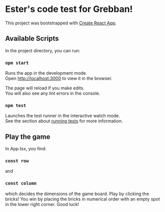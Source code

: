 # Ester's code test for Grebban!

This project was bootstrapped with [Create React App](https://github.com/facebook/create-react-app).

## Available Scripts

In the project directory, you can run:

### `npm start`

Runs the app in the development mode.\
Open [http://localhost:3000](http://localhost:3000) to view it in the browser.

The page will reload if you make edits.\
You will also see any lint errors in the console.

### `npm test`

Launches the test runner in the interactive watch mode.\
See the section about [running tests](https://facebook.github.io/create-react-app/docs/running-tests) for more information.

## Play the game

In App.tsx, you find:

### `const row`

and 

### `const column`

which decides the dimensions of the game board. Play by clicking the bricks! You win by placing the bricks in numerical order with an empty spot in the lower right corner. Good luck!